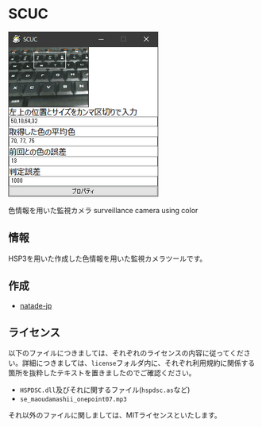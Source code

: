 # SCUC

![スクリーンショット](https://raw.githubusercontent.com/natade-jp/surveillance-camera-using-color/master/SCUC.png)

色情報を用いた監視カメラ
surveillance camera using color

## 情報

HSP3を用いた作成した色情報を用いた監視カメラツールです。

## 作成

- [natade-jp](https://github.com/natade-jp)

## ライセンス

以下のファイルにつきましては、それぞれのライセンスの内容に従ってください。詳細につきましては、`license`フォルダ内に、それぞれ利用規約に関係する箇所を抜粋したテキストを置きましたのでご確認ください。

- `HSPDSC.dll`及びそれに関するファイル(`hspdsc.as`など)
- `se_maoudamashii_onepoint07.mp3`

それ以外のファイルに関しましては、MITライセンスといたします。

